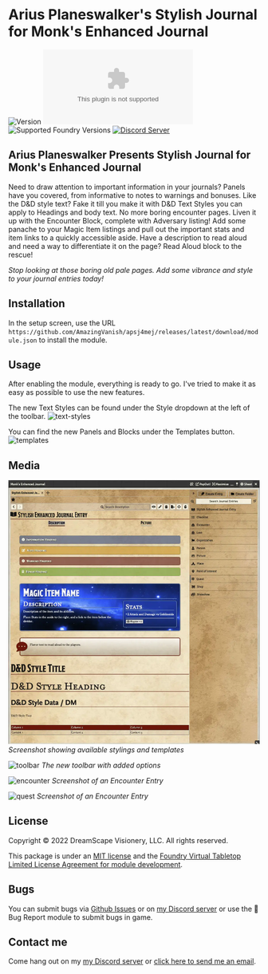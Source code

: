 # Arius Planeswalker's Stylish Journal for Monk's Enhanced Journal

![Version](https://img.shields.io/github/v/tag/AmazingVanish/apsj4mej?label=Version&style=flat-square&color=2577a1) ![Latest Release Download Count](https://img.shields.io/github/downloads/AmazingVanish/apsj4mej/latest/module.zip?label=Downloads&style=flat-square&color=9b43a8) ![Supported Foundry Versions](https://img.shields.io/endpoint?url=https://foundryshields.com/version?url=https://raw.githubusercontent.com/AmazingVanish/apsj4mej/master/module.json&style=flat-square&color=ff6400) [![Discord Server](https://img.shields.io/badge/-Discord-%232c2f33?style=flat-square&logo=discord)](https://discord.gg/ge9GJXDsM2)

## Arius Planeswalker Presents Stylish Journal for Monk's Enhanced Journal

Need to draw attention to important information in your journals? Panels have you covered, from informative to notes to warnings and bonuses.
Like the D&D style text? Fake it till you make it with D&D Text Styles you can apply to Headings and body text.
No more boring encounter pages. Liven it up with the Encounter Block, complete with Adversary listing!
Add some panache to your Magic Item listings and pull out the important stats and item links to a quickly accessible aside.
Have a description to read aloud and need a way to differentiate it on the page? Read Aloud block to the rescue!

_Stop looking at those boring old pale pages. Add some vibrance and style to your journal entries today!_

## Installation

In the setup screen, use the URL `https://github.com/AmazingVanish/apsj4mej/releases/latest/download/module.json` to install the module.

## Usage

After enabling the module, everything is ready to go. I've tried to make it as easy as possible to use the new features.

The new Text Styles can be found under the Style dropdown at the left of the toolbar.
![text-styles](https://raw.github.com/AmazingVanish/apsj4mej/master/media/apsj4mej-text-styles.webp)

You can find the new Panels and Blocks under the Templates button.
![templates](https://raw.github.com/AmazingVanish/apsj4mej/master/media/apsj4mej-template.webp)

## Media

![screenshot](https://raw.githubusercontent.com/AmazingVanish/apsj4mej/master/media/apsj4mej-ss.webp)
_Screenshot showing available stylings and templates_

![toolbar](https://raw.github.com/AmazingVanish/apsj4mej/master/media/apsj4mej-toolbar.webp)
_The new toolbar with added options_

![encounter](https://raw.github.com/AmazingVanish/apsj4mej/master/media/apsj4mej-encounter.webp)
_Screenshot of an Encounter Entry_

![quest](https://raw.github.com/AmazingVanish/apsj4mej/master/media/apsj4mej-quest.webp)
_Screenshot of an Encounter Entry_

## License

Copyright © 2022 DreamScape Visionery, LLC. All rights reserved.

This package is under an [MIT license](LICENSE) and the [Foundry Virtual Tabletop Limited License Agreement for module development](https://foundryvtt.com/article/license/).

## Bugs

You can submit bugs via [Github Issues](https://github.com/AmazingVanish/apsj4mej/issues/new/choose) or on [my Discord server](https://discord.gg/ge9GJXDsM2) or use the :bug: Bug Report module to submit bugs in game.

## Contact me

Come hang out on my [my Discord server](https://discord.gg/ge9GJXDsM2) or [click here to send me an email](mailto:chris.vancleve@dscape-llc.com?subject=Arius%20Planeswalker's%20Stylish%20Journal%20for%20Monk's%20Enhanced%20Journal%20module%20for%20Foundry%20VTT).
